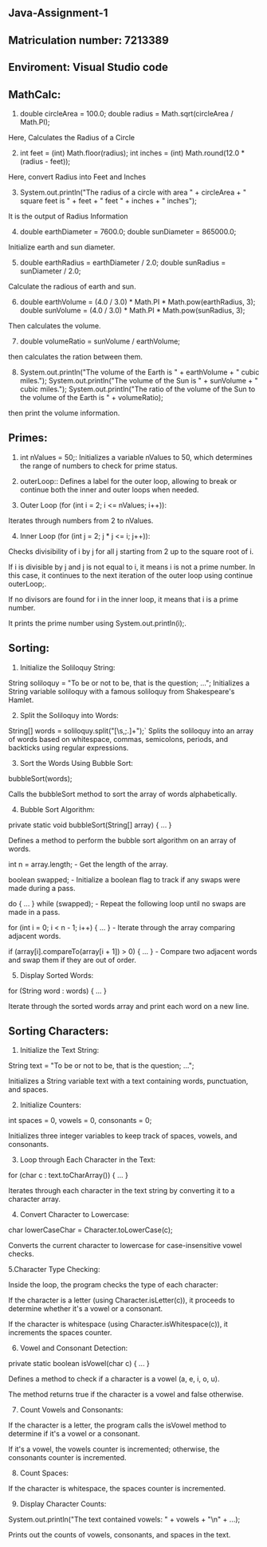 ## Java-Assignment-1
## Matriculation number: 7213389
## Enviroment: Visual Studio code

## MathCalc:
1. double circleArea = 100.0;
double radius = Math.sqrt(circleArea / Math.PI);

Here, Calculates the Radius of a Circle

2. int feet = (int) Math.floor(radius);
int inches = (int) Math.round(12.0 * (radius - feet));

Here, convert Radius into Feet and Inches

3. System.out.println("The radius of a circle with area " + circleArea + " square feet is " + feet + " feet " + inches + " inches");

It is the output of Radius Information

4. double earthDiameter = 7600.0;
double sunDiameter = 865000.0;

Initialize earth and sun diameter. 

5. double earthRadius = earthDiameter / 2.0;
double sunRadius = sunDiameter / 2.0;

Calculate the radious of earth and sun.

6. double earthVolume = (4.0 / 3.0) * Math.PI * Math.pow(earthRadius, 3);
double sunVolume = (4.0 / 3.0) * Math.PI * Math.pow(sunRadius, 3);

Then calculates the volume.

7. double volumeRatio = sunVolume / earthVolume;

then calculates the ration between them. 

8. System.out.println("The volume of the Earth is " + earthVolume + " cubic miles.");
System.out.println("The volume of the Sun is " + sunVolume + " cubic miles.");
System.out.println("The ratio of the volume of the Sun to the volume of the Earth is " + volumeRatio);

then print the volume information. 


## Primes:
1. int nValues = 50;: Initializes a variable nValues to 50, which determines the range of numbers to check for prime status.

2. outerLoop:: Defines a label for the outer loop, allowing to break or continue both the inner and outer loops when needed.

3. Outer Loop (for (int i = 2; i <= nValues; i++)):

Iterates through numbers from 2 to nValues.

4. Inner Loop (for (int j = 2; j * j <= i; j++)):

Checks divisibility of i by j for all j starting from 2 up to the square root of i.

If i is divisible by j and j is not equal to i, it means i is not a prime number. In this case, it continues to the next iteration of the outer loop using continue outerLoop;.

If no divisors are found for i in the inner loop, it means that i is a prime number. 

It prints the prime number using System.out.println(i);.



## Sorting:
1. Initialize the Soliloquy String:

String soliloquy = "To be or not to be, that is the question; ...";
Initializes a String variable soliloquy with a famous soliloquy from Shakespeare's Hamlet.

2. Split the Soliloquy into Words:

String[] words = soliloquy.split("[\\s,;.]+");`
Splits the soliloquy into an array of words based on whitespace, commas, semicolons, periods, and backticks using regular expressions.

3. Sort the Words Using Bubble Sort:

bubbleSort(words);

Calls the bubbleSort method to sort the array of words alphabetically.

4. Bubble Sort Algorithm:

private static void bubbleSort(String[] array) { ... }

Defines a method to perform the bubble sort algorithm on an array of words.

int n = array.length; - Get the length of the array.

boolean swapped; - Initialize a boolean flag to track if any swaps were made during a pass.

do { ... } while (swapped); - Repeat the following loop until no swaps are made in a pass.

for (int i = 0; i < n - 1; i++) { ... } - Iterate through the array comparing adjacent words.

if (array[i].compareTo(array[i + 1]) > 0) { ... } - Compare two adjacent words and swap them if they are out of order.

5. Display Sorted Words:

for (String word : words) { ... }

Iterate through the sorted words array and print each word on a new line.


##  Sorting Characters:
1. Initialize the Text String:

String text = "To be or not to be, that is the question; ...";

Initializes a String variable text with a text containing words, punctuation, and spaces.

2. Initialize Counters:

int spaces = 0, vowels = 0, consonants = 0;

Initializes three integer variables to keep track of spaces, vowels, and consonants.

3. Loop through Each Character in the Text:

for (char c : text.toCharArray()) { ... }

Iterates through each character in the text string by converting it to a character array.

4. Convert Character to Lowercase:

char lowerCaseChar = Character.toLowerCase(c);

Converts the current character to lowercase for case-insensitive vowel checks.

5.Character Type Checking:

Inside the loop, the program checks the type of each character:

If the character is a letter (using Character.isLetter(c)), it proceeds to determine whether it's a vowel or a consonant.

If the character is whitespace (using Character.isWhitespace(c)), it increments the spaces counter.

6. Vowel and Consonant Detection:

private static boolean isVowel(char c) { ... }

Defines a method to check if a character is a vowel (a, e, i, o, u).

The method returns true if the character is a vowel and false otherwise.

7. Count Vowels and Consonants:

If the character is a letter, the program calls the isVowel method to determine if it's a vowel or a consonant.

If it's a vowel, the vowels counter is incremented; otherwise, the consonants counter is incremented.

8. Count Spaces:

If the character is whitespace, the spaces counter is incremented.

9. Display Character Counts:

System.out.println("The text contained vowels: " + vowels + "\n" + ...);

Prints out the counts of vowels, consonants, and spaces in the text.








